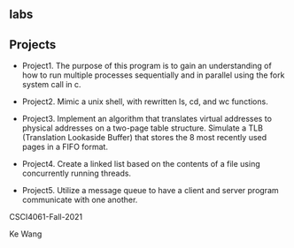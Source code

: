 
## labs
## Projects

- Project1. The purpose of this program is to gain an understanding of how to run multiple processes sequentially and in parallel using the fork system call in c. 

- Project2. Mimic a unix shell, with rewritten ls, cd, and wc functions.

- Project3. Implement an algorithm that translates virtual addresses to physical addresses on a two-page table structure. Simulate a TLB (Translation Lookaside Buffer) that stores the 8 most recently used pages in a FIFO format.


- Project4. Create a linked list based on the contents of a file using concurrently running threads. 

- Project5. Utilize a message queue to have a client and server program communicate with one another. 

CSCI4061-Fall-2021

Ke Wang



